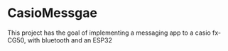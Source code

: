 # CasioMessgae
 
This project has the goal of implementing a messaging app to a casio fx-CG50, with bluetooth and an ESP32
